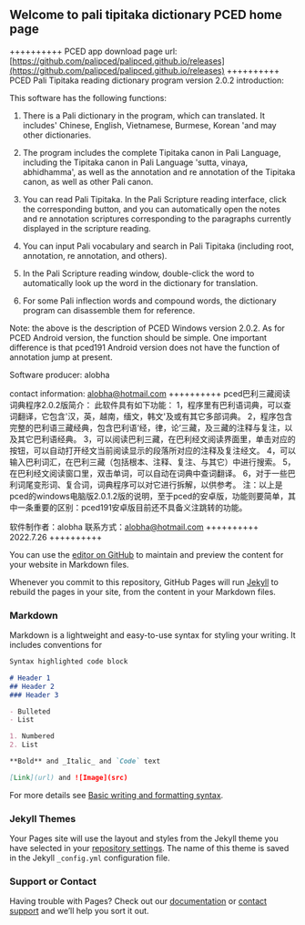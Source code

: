 ## Welcome to pali tipitaka dictionary PCED home page

++++++++++
PCED app download page url: [https://github.com/palipced/palipced.github.io/releases](https://github.com/palipced/palipced.github.io/releases)
++++++++++
PCED Pali Tipitaka reading dictionary program version 2.0.2 introduction:

This software has the following functions:

1. There is a Pali dictionary in the program, which can translated. It includes' Chinese, English, Vietnamese, Burmese, Korean 'and may other dictionaries.

2. The program includes the complete Tipitaka canon in Pali Language, including the Tipitaka canon in Pali Language 'sutta, vinaya, abhidhamma', as well as the annotation and re annotation of the Tipitaka canon, as well as other Pali canon.

3. You can read Pali Tipitaka. In the Pali Scripture reading interface, click the corresponding button, and you can automatically open the notes and re annotation scriptures corresponding to the paragraphs currently displayed in the scripture reading.

4. You can input Pali vocabulary and search in Pali Tipitaka (including root, annotation, re annotation, and others).

5. In the Pali Scripture reading window, double-click the word to automatically look up the word in the dictionary for translation.

6. For some Pali inflection words and compound words, the dictionary program can disassemble them for reference.

Note: the above is the description of PCED Windows version 2.0.2. As for PCED Android version, the function should be simple. One important difference is that pced191 Android version does not have the function of annotation jump at present.

Software producer: alobha

contact information: alobha@hotmail.com
++++++++++
pced巴利三藏阅读词典程序2.0.2版简介：
此软件具有如下功能：
1，程序里有巴利语词典，可以查词翻译，它包含'汉，英，越南，缅文，韩文'及或有其它多部词典。
2，程序包含完整的巴利语三藏经典，包含巴利语‘经，律，论’三藏，及三藏的注释与复注，以及其它巴利语经典。
3，可以阅读巴利三藏，在巴利经文阅读界面里，单击对应的按钮，可以自动打开经文当前阅读显示的段落所对应的注释及复注经文。
4，可以输入巴利词汇，在巴利三藏（包括根本、注释、复注、与其它）中进行搜索。
5，在巴利经文阅读窗口里，双击单词，可以自动在词典中查词翻译。
6，对于一些巴利词尾变形词、复合词，词典程序可以对它进行拆解，以供参考。
注：以上是pced的windows电脑版2.0.1.2版的说明，至于pced的安卓版，功能则要简单，其中一条重要的区别：pced191安卓版目前还不具备义注跳转的功能。

软件制作者：alobha
联系方式：alobha@hotmail.com
++++++++++
2022.7.26
++++++++++

You can use the [editor on GitHub](https://github.com/pcedpalidict/pcedpalidict.github.io/edit/main/docs/index.md) to maintain and preview the content for your website in Markdown files.

Whenever you commit to this repository, GitHub Pages will run [Jekyll](https://jekyllrb.com/) to rebuild the pages in your site, from the content in your Markdown files.

### Markdown

Markdown is a lightweight and easy-to-use syntax for styling your writing. It includes conventions for

```markdown
Syntax highlighted code block

# Header 1
## Header 2
### Header 3

- Bulleted
- List

1. Numbered
2. List

**Bold** and _Italic_ and `Code` text

[Link](url) and ![Image](src)
```

For more details see [Basic writing and formatting syntax](https://docs.github.com/en/github/writing-on-github/getting-started-with-writing-and-formatting-on-github/basic-writing-and-formatting-syntax).

### Jekyll Themes

Your Pages site will use the layout and styles from the Jekyll theme you have selected in your [repository settings](https://github.com/pcedpalidict/pcedpalidict.github.io/settings/pages). The name of this theme is saved in the Jekyll `_config.yml` configuration file.

### Support or Contact

Having trouble with Pages? Check out our [documentation](https://docs.github.com/categories/github-pages-basics/) or [contact support](https://support.github.com/contact) and we’ll help you sort it out.
